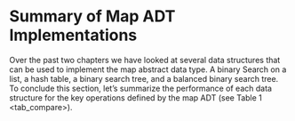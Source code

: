 Summary of Map ADT Implementations
==================================

Over the past two chapters we have looked at several data structures
that can be used to implement the map abstract data type. A binary
Search on a list, a hash table, a binary search tree, and a balanced
binary search tree. To conclude this section, let’s summarize the
performance of each data structure for the key operations defined by the
map ADT (see Table 1 &lt;tab\_compare&gt;).
